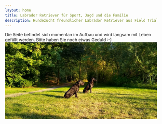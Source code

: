 ```yaml
---
layout: home
title: Labrador Retriever für Sport, Jagd und die Familie
description: Hundezucht freundlicher Labrador Retriever aus Field Trial Linien für die Jagd, Sport und die aktive Familie. DRC Zucht mit hohen Zuchtstandards. 
---
```

Die Seite befindet sich momentan im Aufbau und wird langsam mit Leben gefüllt werden.
Bitte haben Sie noch etwas Geduld :-)
<img src="/assets/hannah-reggae.jpeg" height="">

